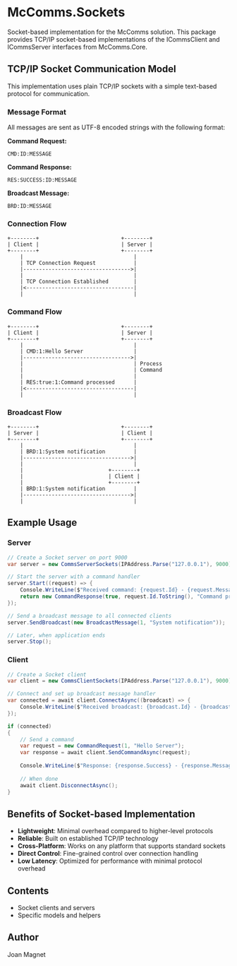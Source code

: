 # McComms.Sockets

Socket-based implementation for the McComms solution. This package provides TCP/IP socket-based implementations of the ICommsClient and ICommsServer interfaces from McComms.Core.

## TCP/IP Socket Communication Model

This implementation uses plain TCP/IP sockets with a simple text-based protocol for communication.

### Message Format

All messages are sent as UTF-8 encoded strings with the following format:

**Command Request:**
```
CMD:ID:MESSAGE
```

**Command Response:**
```
RES:SUCCESS:ID:MESSAGE
```

**Broadcast Message:**
```
BRD:ID:MESSAGE
```

### Connection Flow

```
+--------+                          +--------+
| Client |                          | Server |
+--------+                          +--------+
    |                                   |
    | TCP Connection Request            |
    |---------------------------------->|
    |                                   |
    | TCP Connection Established        |
    |<----------------------------------|
    |                                   |
```

### Command Flow

```
+--------+                          +--------+
| Client |                          | Server |
+--------+                          +--------+
    |                                   |
    | CMD:1:Hello Server                |
    |---------------------------------->|
    |                                   | Process
    |                                   | Command
    |                                   |
    | RES:true:1:Command processed      |
    |<----------------------------------|
    |                                   |
```

### Broadcast Flow

```
+--------+                          +--------+
| Server |                          | Client |
+--------+                          +--------+
    |                                   |
    | BRD:1:System notification         |
    |---------------------------------->|
    |                                   |
    |                           +--------+
    |                           | Client |
    |                           +--------+
    | BRD:1:System notification         |
    |---------------------------------->|
    |                                   |
```

## Example Usage

### Server

```csharp
// Create a Socket server on port 9000
var server = new CommsServerSockets(IPAddress.Parse("127.0.0.1"), 9000);

// Start the server with a command handler
server.Start((request) => {
    Console.WriteLine($"Received command: {request.Id} - {request.Message}");
    return new CommandResponse(true, request.Id.ToString(), "Command processed");
});

// Send a broadcast message to all connected clients
server.SendBroadcast(new BroadcastMessage(1, "System notification"));

// Later, when application ends
server.Stop();
```

### Client

```csharp
// Create a Socket client
var client = new CommsClientSockets(IPAddress.Parse("127.0.0.1"), 9000);

// Connect and set up broadcast message handler
var connected = await client.ConnectAsync((broadcast) => {
    Console.WriteLine($"Received broadcast: {broadcast.Id} - {broadcast.Message}");
});

if (connected)
{
    // Send a command
    var request = new CommandRequest(1, "Hello Server");
    var response = await client.SendCommandAsync(request);
    
    Console.WriteLine($"Response: {response.Success} - {response.Message}");
    
    // When done
    await client.DisconnectAsync();
}
```

## Benefits of Socket-based Implementation

- **Lightweight**: Minimal overhead compared to higher-level protocols
- **Reliable**: Built on established TCP/IP technology
- **Cross-Platform**: Works on any platform that supports standard sockets
- **Direct Control**: Fine-grained control over connection handling
- **Low Latency**: Optimized for performance with minimal protocol overhead

## Contents
- Socket clients and servers
- Specific models and helpers

## Author
Joan Magnet
